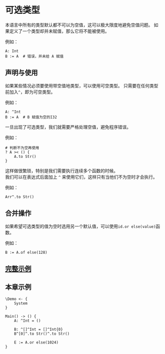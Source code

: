 # 可选类型
本语言中所有的类型默认都不可以为空值，这可以极大限度地避免空值问题。
如果定义了一个类型却并未赋值，那么它将不能被使用。

例如：
```
A: Int
B := A  # 错误，并未给 A 赋值
```

## 声明与使用

如果某些情况必须要使用带空值地类型，可以使用可空类型。
只需要在任何类型前加入`^`，即为可空类型。

例如：
```
A: ^Int
B := A  # B 赋值为空的I32
```

一旦出现了可选类型，我们就需要严格处理空值，避免程序错误。

例如：
```
# 判断不为空再使用
? A >< () {
    A.to Str()
}
```

这样做很繁琐，特别是我们需要执行连续多个函数的时候。  
我们可以在表达式后面加上 `^` 来使用它们，这样只有当他们不为空时才会执行。

例如：
```
Arr^.to Str()
```

## 合并操作
如果希望可选类型的值为空时选用另一个默认值，可以使用`id.or else(value)`函数。

例如：
```
B := A.of else(128)
```

## [完整示例](../example.xs)

## 本章示例
```
\Demo <- {
    System
}

Main() -> () {
    A: ^Int = ()

    B: ^[]^Int = []^Int{0}
    B^[0]^.to Str()^.to Str()

    E := A.or else(1024)
}
```